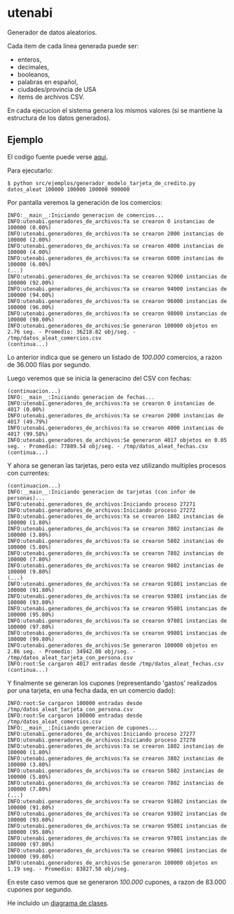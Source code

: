 utenabi
=======

Generador de datos aleatorios.

Cada item de cada linea generada puede ser:

- enteros,
- decimales,
- booleanos,
- palabras en español,
- ciudades/provincia de USA
- items de archivos CSV.

En cada ejecucion el sistema genera los mismos valores (si se mantiene la estructura de los datos generados).

Ejemplo
-------

El codigo fuente puede verse [aqui](https://github.com/hgdeoro/utenabi/blob/master/src/ejemplos/generador_modelo_tarjeta_de_credito.py).

Para ejecutarlo:

	$ python src/ejemplos/generador_modelo_tarjeta_de_credito.py datos_aleat 100000 100000 100000 900000

Por pantalla veremos la generación de los comercios:

	INFO:__main__:Iniciando generacion de comercios...
	INFO:utenabi.generadores_de_archivos:Ya se crearon 0 instancias de 100000 (0.00%)
	INFO:utenabi.generadores_de_archivos:Ya se crearon 2000 instancias de 100000 (2.00%)
	INFO:utenabi.generadores_de_archivos:Ya se crearon 4000 instancias de 100000 (4.00%)
	INFO:utenabi.generadores_de_archivos:Ya se crearon 6000 instancias de 100000 (6.00%)
	(...)
	INFO:utenabi.generadores_de_archivos:Ya se crearon 92000 instancias de 100000 (92.00%)
	INFO:utenabi.generadores_de_archivos:Ya se crearon 94000 instancias de 100000 (94.00%)
	INFO:utenabi.generadores_de_archivos:Ya se crearon 96000 instancias de 100000 (96.00%)
	INFO:utenabi.generadores_de_archivos:Ya se crearon 98000 instancias de 100000 (98.00%)
	INFO:utenabi.generadores_de_archivos:Se generaron 100000 objetos en 2.76 seg. - Promedio: 36218.82 obj/seg. - /tmp/datos_aleat_comercios.csv
	(continua...)

Lo anterior indica que se genero un listado de *100.000* comercios, a razon de 36.000 filas por segundo.

Luego veremos que se inicia la generacino del CSV con fechas:

	(continuacion...)
	INFO:__main__:Iniciando generacion de fechas...
	INFO:utenabi.generadores_de_archivos:Ya se crearon 0 instancias de 4017 (0.00%)
	INFO:utenabi.generadores_de_archivos:Ya se crearon 2000 instancias de 4017 (49.79%)
	INFO:utenabi.generadores_de_archivos:Ya se crearon 4000 instancias de 4017 (99.58%)
	INFO:utenabi.generadores_de_archivos:Se generaron 4017 objetos en 0.05 seg. - Promedio: 77889.54 obj/seg. - /tmp/datos_aleat_fechas.csv
	(continua...)

Y ahora se generan las tarjetas, pero esta vez utilizando multiples procesos con currentes:

	(continuacion...)
	INFO:__main__:Iniciando generacion de tarjetas (con infor de personas)...
	INFO:utenabi.generadores_de_archivos:Iniciando proceso 27271
	INFO:utenabi.generadores_de_archivos:Iniciando proceso 27272
	INFO:utenabi.generadores_de_archivos:Ya se crearon 1802 instancias de 100000 (1.80%)
	INFO:utenabi.generadores_de_archivos:Ya se crearon 3802 instancias de 100000 (3.80%)
	INFO:utenabi.generadores_de_archivos:Ya se crearon 5802 instancias de 100000 (5.80%)
	INFO:utenabi.generadores_de_archivos:Ya se crearon 7802 instancias de 100000 (7.80%)
	INFO:utenabi.generadores_de_archivos:Ya se crearon 9802 instancias de 100000 (9.80%)
	(...)
	INFO:utenabi.generadores_de_archivos:Ya se crearon 91801 instancias de 100000 (91.80%)
	INFO:utenabi.generadores_de_archivos:Ya se crearon 93801 instancias de 100000 (93.80%)
	INFO:utenabi.generadores_de_archivos:Ya se crearon 95801 instancias de 100000 (95.80%)
	INFO:utenabi.generadores_de_archivos:Ya se crearon 97801 instancias de 100000 (97.80%)
	INFO:utenabi.generadores_de_archivos:Ya se crearon 99801 instancias de 100000 (99.80%)
	INFO:utenabi.generadores_de_archivos:Se generaron 100000 objetos en 2.86 seg. - Promedio: 34942.08 obj/seg. - /tmp/datos_aleat_tarjeta_con_persona.csv
	INFO:root:Se cargaron 4017 entradas desde /tmp/datos_aleat_fechas.csv
	(continua...)

Y finalmente se generan los cupones (representando 'gastos' realizados por una tarjeta, en una fecha dada, en un comercio dado):

	INFO:root:Se cargaron 100000 entradas desde /tmp/datos_aleat_tarjeta_con_persona.csv
	INFO:root:Se cargaron 100000 entradas desde /tmp/datos_aleat_comercios.csv
	INFO:__main__:Iniciando generacion de cupones...
	INFO:utenabi.generadores_de_archivos:Iniciando proceso 27277
	INFO:utenabi.generadores_de_archivos:Iniciando proceso 27278
	INFO:utenabi.generadores_de_archivos:Ya se crearon 1802 instancias de 100000 (1.80%)
	INFO:utenabi.generadores_de_archivos:Ya se crearon 3802 instancias de 100000 (3.80%)
	INFO:utenabi.generadores_de_archivos:Ya se crearon 5802 instancias de 100000 (5.80%)
	INFO:utenabi.generadores_de_archivos:Ya se crearon 7802 instancias de 100000 (7.80%)
	(...)
	INFO:utenabi.generadores_de_archivos:Ya se crearon 91802 instancias de 100000 (91.80%)
	INFO:utenabi.generadores_de_archivos:Ya se crearon 93802 instancias de 100000 (93.80%)
	INFO:utenabi.generadores_de_archivos:Ya se crearon 95801 instancias de 100000 (95.80%)
	INFO:utenabi.generadores_de_archivos:Ya se crearon 97801 instancias de 100000 (97.80%)
	INFO:utenabi.generadores_de_archivos:Ya se crearon 99801 instancias de 100000 (99.80%)
	INFO:utenabi.generadores_de_archivos:Se generaron 100000 objetos en 1.19 seg. - Promedio: 83827.50 obj/seg.

En este caso vemos que se generaron *100.000* cupones, a razon de 83.000 cupones por segundo.

He incluido un [diagrama de clases](https://raw.github.com/hgdeoro/utenabi/master/diagramas_de_clases.png).

